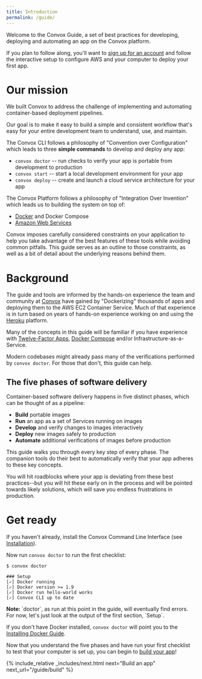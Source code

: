 ```yaml
---
title: Introduction
permalink: /guide/
---
```


Welcome to the Convox Guide, a set of best practices for developing, deploying and automating an app on the Convox platform.

If you plan to follow along, you'll want to <a href="https://convox.com/signup" target="_blank">sign up for an account</a> and follow the interactive setup to configure AWS and your computer to deploy your first app.

# Our mission

We built Convox to address the challenge of implementing and automating container-based deployment pipelines.

Our goal is to make it easy to build a simple and consistent workflow that's easy for your entire development team to understand, use, and maintain.

The Convox CLI follows a philosophy of "Convention over Configuration" which leads to three **simple commands** to develop and deploy any app:

* `convox doctor` -- run checks to verify your app is portable from development to production
* `convox start` -- start a local development environment for your app
* `convox deploy` -- create and launch a cloud service architecture for your app

The Convox Platform follows a philosophy of "Integration Over Invention" which leads us to building the system on top of:

* [Docker](https://docker.com) and Docker Compose
* [Amazon Web Services](https://aws.amazon.com/)

Convox imposes carefully considered constraints on your application to help you take advantage of the best features of these tools while avoiding common pitfalls. This guide serves as an outline to those constraints, as well as a bit of detail about the underlying reasons behind them.

# Background

The guide and tools are informed by the hands-on experience the team and community at [Convox](/) have gained by "Dockerizing" thousands of apps and deploying them to the AWS EC2 Container Service. Much of that experience is in turn based on years of hands-on experience working on and using the [Heroku](https://heroku.com) platform.

Many of the concepts in this guide will be familiar if you have experience with [Twelve-Factor Apps](https://12factor.net/), [Docker Compose](https://docs.docker.com/compose/overview/) and/or Infrastructure-as-a-Service.

Modern codebases might already pass many of the verifications performed by `convox doctor`. For those that don't, this guide can help.

## The five phases of software delivery

Container-based software delivery happens in five distinct phases, which can be thought of as a pipeline:

- **Build** portable images
- **Run** an app as a set of Services running on images
- **Develop** and verify changes to images interactively
- **Deploy** new images safely to production
- **Automate** additional verifications of images before production

This guide walks you through every key step of every phase. The companion tools do their best to automatically verify that your app adheres to these key concepts.

You will hit roadblocks where your app is deviating from these best practices--but you will hit these early on in the process and will be pointed towards likely solutions, which will save you endless frustrations in production.

# Get ready

If you haven't already, install the Convox Command Line Interface (see [Installation](/docs/installation/)).

Now run `convox doctor` to run the first checklist:

```
$ convox doctor

### Setup
[✓] Docker running
[✓] Docker version >= 1.9
[✓] Docker run hello-world works
[✓] Convox CLI up to date
```

<div class="alert alert-warning">
  <strong>Note: </strong>`doctor`, as run at this point in the guide, will eventually find errors. For now, let's just look at the output of the first section, `Setup`.
</div>

If you don't have Docker installed, `convox doctor` will point you to the [Installing Docker Guide](https://docs.docker.com/engine/installation/).

Now that you understand the five phases and have run your first checklist to test that your computer is set up, you can begin to [build your app](/guide/build/)!

{% include_relative _includes/next.html
  next="Build an app"
  next_url="/guide/build"
%}


